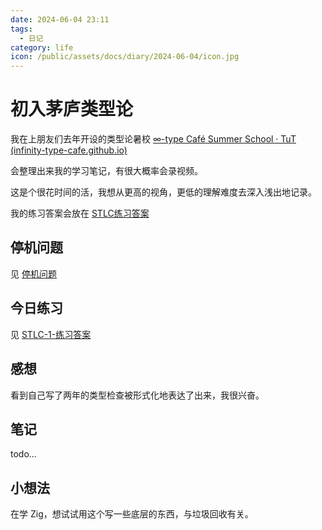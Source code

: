 ```yaml
---
date: 2024-06-04 23:11
tags:
  - 日记
category: life
icon: /public/assets/docs/diary/2024-06-04/icon.jpg
---
```

# 初入茅庐类型论

我在上朋友们去年开设的类型论暑校
[∞-type Café Summer School · TuT (infinity-type-cafe.github.io)](https://infinity-type-cafe.github.io/ntype-cafe-summer-school/)

会整理出来我的学习笔记，有很大概率会录视频。

这是个很花时间的活，我想从更高的视角，更低的理解难度去深入浅出地记录。

我的练习答案会放在 [STLC练习答案](/archive?tag=STLC答案)

## 停机问题

见 [停机问题](../blogs/halting-problem)

## 今日练习

见 [STLC-1-练习答案](../type-cafe/exercise/STLC-1)

## 感想

看到自己写了两年的类型检查被形式化地表达了出来，我很兴奋。
## 笔记

todo...

## 小想法

在学 Zig，想试试用这个写一些底层的东西，与垃圾回收有关。